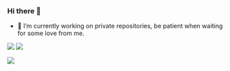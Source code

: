 ### Hi there 👋
- 🔭 I’m currently working on private repositories, be patient when waiting for some love from me.

![](https://github-readme-stats.vercel.app/api?username=AMBULATUR&count_private=true&show_icons=true&theme=cobalt)
![](https://github-readme-stats.vercel.app/api/wakatime?username=@AMBULATUR)


![](https://page-views.glitch.me/badge?page_id=page.id)

